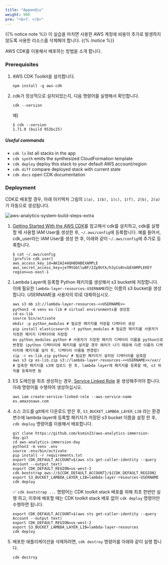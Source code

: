 ```yaml
---
title: "Appendix"
weight: 900
pre: "<b>7. </b>"
---
```


{{% notice note %}}
이 실습을 마치면 사용한 AWS 계정에 비용이 추가로 발생하지 않도록 사용한 리소스를 삭제해야 합니다.
{{% /notice %}}

AWS CDK를 이용해서 배포하는 방법을 소개 합니다.

### Prerequisites
1. AWS CDK Toolkit을 설치합니다.

    ```shell script
    npm install -g aws-cdk
    ```

2. cdk가 정상적으로 설치되었는지, 다음 명령어를 실행해서 확인합니다.
    ```
    cdk --version
    ```
   예)
    ```shell script
    $ cdk --version
    1.71.0 (build 953bc25)
    ```

##### Useful commands

 * `cdk ls`          list all stacks in the app
 * `cdk synth`       emits the synthesized CloudFormation template
 * `cdk deploy`      deploy this stack to your default AWS account/region
 * `cdk diff`        compare deployed stack with current state
 * `cdk docs`        open CDK documentation

### Deployment

CDK로 배포할 경우, 아래 아키텍처 그림의 `1(a), 1(b), 1(c), 1(f), 2(b), 2(a)`가 자동으로 생성됩니다.

![aws-analytics-system-build-steps-extra](/analytics-on-aws/images/aws-analytics-system-build-steps-extra.svg)

1. [Getting Started With the AWS CDK](https://docs.aws.amazon.com/cdk/latest/guide/getting_started.html)를 참고해서 cdk를 설치하고,
cdk를 실행할 때 사용할 IAM User를 생성한 후, `~/.aws/config`에 등록합니다.
예를 들어서, cdk_user라는 IAM User를 생성 한 후, 아래와 같이 `~/.aws/config`에 추가로 등록합니다.

    ```shell script
    $ cat ~/.aws/config
    [profile cdk_user]
    aws_access_key_id=AKIAI44QH8DHBEXAMPLE
    aws_secret_access_key=je7MtGbClwBF/2Zp9Utk/h3yCo8nvbEXAMPLEKEY
    region=us-east-1
    ```

2. Lambda Layer에 등록할 Python 패키지를 생성해서 s3 bucket에 저장합니다.
이에 필요한 `lambda-layer-resources-USERNAME`라는 이름의 s3 bucket을 생성합니다. USERNAME을 사용자의 ID로 대체하십시오.

    ```
    aws s3 mb s3://lambda-layer-resources-<<USERNAME>>
    python3 -m venv es-lib # virtual environments을 생성함
    cd es-lib
    source bin/activate
    mkdir -p python_modules # 필요한 패키지를 저장할 디렉터리 생성
    pip install elasticsearch -t python_modules # 필요한 패키지를 사용자가 지정한 패키지 디렉터리에 저장함
    mv python_modules python # 사용자가 지정한 패키지 디렉터리 이름을 python으로 변경함 (python 디렉터리에 패키지를 설치할 경우 에러가 나기 때문에 다른 이름의 디렉터리에 패키지를 설치 후, 디렉터리 이름을 변경함)
    zip -r es-lib.zip python/ # 필요한 패키지가 설치된 디렉터리를 압축함
    aws s3 cp es-lib.zip s3://lambda-layer-resources-<<USERNAME>>/var/ # 압축한 패키지를 s3에 업로드 한 후, lambda layer에 패키지를 등록할 때, s3 위치를 등록하면 됨

    ```
    

    <!-- ```shell script
    $ aws s3 ls s3://lambda-layer-resources/var/
    2019-10-25 08:38:50          0
    2019-10-25 08:40:28    1294387 es-lib.zip
    ``` -->

1. ES 도메인을 최초 생성하는 경우, [Service Linked Role](https://docs.aws.amazon.com/elasticsearch-service/latest/developerguide/slr-es.html) 을 생성해주어야 합니다. 아래 명령어를 수행하여 생성하십시오.
    ```
    aws iam create-service-linked-role --aws-service-name es.amazonaws.com 
    ```
2. 소스 코드를 git에서 다운로드 받은 후, `S3_BUCKET_LAMBDA_LAYER_LIB` 라는 환경 변수에 lambda layer에 등록할 패키지가 저장된 s3 bucket 이름을
설정 한 후, `cdk deploy` 명령어를 이용해서 배포합니다.

    ```shell script
    git clone https://github.com/ksmin23/aws-analytics-immersion-day.git
    cd aws-analytics-immersion-day
    python3 -m venv .env
    source .env/bin/activate
    pip install -r requirements.txt
    export CDK_DEFAULT_ACCOUNT=$(aws sts get-caller-identity --query Account --output text)
    export CDK_DEFAULT_REGION=us-west-2
    cdk bootstrap aws://${CDK_DEFAULT_ACCOUNT}/${CDK_DEFAULT_REGION}
    export S3_BUCKET_LAMBDA_LAYER_LIB=lambda-layer-resources-USERNAME
    cdk deploy
    ```

   :white_check_mark: `cdk bootstrap ...` 명령어는 CDK toolkit stack 배포를 위해 최초 한번만 실행 하고, 이후에 배포할 때는 CDK toolkit stack 배포 없이 `cdk deploy` 명령어만 수행하면 됩니다.

    ```shell script
    export CDK_DEFAULT_ACCOUNT=$(aws sts get-caller-identity --query Account --output text)
    export CDK_DEFAULT_REGION=us-west-2
    export S3_BUCKET_LAMBDA_LAYER_LIB=lambda-layer-resources
    cdk deploy
    ```

1. 배포한 애플리케이션을 삭제하려면, `cdk destroy` 명령어를 아래와 같이 실행 합니다.
    ```shell script
    cdk destroy
    ```

